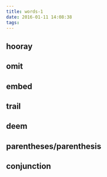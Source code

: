 ```yaml
---
title: words-1
date: 2016-01-11 14:08:38
tags:
---
```


## hooray

## omit

## embed

## trail

## deem

## parentheses/parenthesis

## conjunction